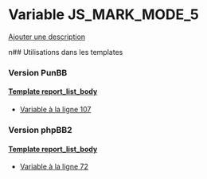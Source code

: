 # Variable JS_MARK_MODE_5
[Ajouter une description](https://fa-tvars.appspot.com/JS_MARK_MODE_5)

n## Utilisations dans les templates

### Version PunBB

#### [Template report_list_body](punbb/report_list_body.md)
* [Variable à la ligne 107](../punbb/report_list_body.tpl#L107)

### Version phpBB2

#### [Template report_list_body](subsilver/report_list_body.md)
* [Variable à la ligne 72](../subsilver/report_list_body.tpl#L72)